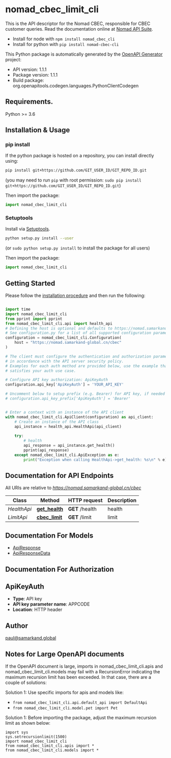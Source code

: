 # nomad_cbec_limit_cli
This is the API descriptor for the Nomad CBEC, responsible for CBEC customer queries. Read the documentation online at [Nomad API Suite](https://api.samarkand.io/).
- Install for node with `npm install nomad_cbec_cli`
- Install for python with `pip install nomad-cbec-cli`

This Python package is automatically generated by the [OpenAPI Generator](https://openapi-generator.tech) project:

- API version: 1.1.1
- Package version: 1.1.1
- Build package: org.openapitools.codegen.languages.PythonClientCodegen

## Requirements.

Python >= 3.6

## Installation & Usage
### pip install

If the python package is hosted on a repository, you can install directly using:

```sh
pip install git+https://github.com/GIT_USER_ID/GIT_REPO_ID.git
```
(you may need to run `pip` with root permission: `sudo pip install git+https://github.com/GIT_USER_ID/GIT_REPO_ID.git`)

Then import the package:
```python
import nomad_cbec_limit_cli
```

### Setuptools

Install via [Setuptools](http://pypi.python.org/pypi/setuptools).

```sh
python setup.py install --user
```
(or `sudo python setup.py install` to install the package for all users)

Then import the package:
```python
import nomad_cbec_limit_cli
```

## Getting Started

Please follow the [installation procedure](#installation--usage) and then run the following:

```python

import time
import nomad_cbec_limit_cli
from pprint import pprint
from nomad_cbec_limit_cli.api import health_api
# Defining the host is optional and defaults to https://nomad.samarkand-global.cn/cbec
# See configuration.py for a list of all supported configuration parameters.
configuration = nomad_cbec_limit_cli.Configuration(
    host = "https://nomad.samarkand-global.cn/cbec"
)

# The client must configure the authentication and authorization parameters
# in accordance with the API server security policy.
# Examples for each auth method are provided below, use the example that
# satisfies your auth use case.

# Configure API key authorization: ApiKeyAuth
configuration.api_key['ApiKeyAuth'] = 'YOUR_API_KEY'

# Uncomment below to setup prefix (e.g. Bearer) for API key, if needed
# configuration.api_key_prefix['ApiKeyAuth'] = 'Bearer'


# Enter a context with an instance of the API client
with nomad_cbec_limit_cli.ApiClient(configuration) as api_client:
    # Create an instance of the API class
    api_instance = health_api.HealthApi(api_client)
    
    try:
        # health
        api_response = api_instance.get_health()
        pprint(api_response)
    except nomad_cbec_limit_cli.ApiException as e:
        print("Exception when calling HealthApi->get_health: %s\n" % e)
```

## Documentation for API Endpoints

All URIs are relative to *https://nomad.samarkand-global.cn/cbec*

Class | Method | HTTP request | Description
------------ | ------------- | ------------- | -------------
*HealthApi* | [**get_health**](docs/HealthApi.md#get_health) | **GET** /health | health
*LimitApi* | [**cbec_limit**](docs/LimitApi.md#cbec_limit) | **GET** /limit | limit


## Documentation For Models

 - [ApiResponse](docs/ApiResponse.md)
 - [ApiResponseData](docs/ApiResponseData.md)


## Documentation For Authorization


## ApiKeyAuth

- **Type**: API key
- **API key parameter name**: APPCODE
- **Location**: HTTP header


## Author

paul@samarkand.global


## Notes for Large OpenAPI documents
If the OpenAPI document is large, imports in nomad_cbec_limit_cli.apis and nomad_cbec_limit_cli.models may fail with a
RecursionError indicating the maximum recursion limit has been exceeded. In that case, there are a couple of solutions:

Solution 1:
Use specific imports for apis and models like:
- `from nomad_cbec_limit_cli.api.default_api import DefaultApi`
- `from nomad_cbec_limit_cli.model.pet import Pet`

Solution 1:
Before importing the package, adjust the maximum recursion limit as shown below:
```
import sys
sys.setrecursionlimit(1500)
import nomad_cbec_limit_cli
from nomad_cbec_limit_cli.apis import *
from nomad_cbec_limit_cli.models import *
```

